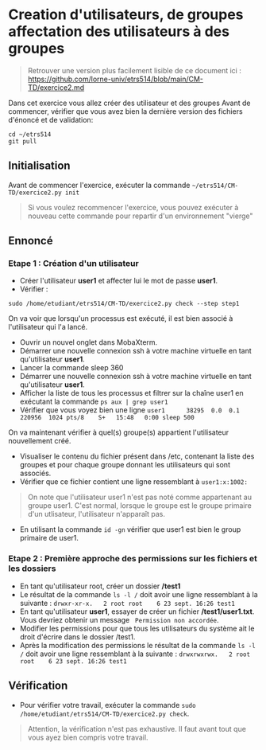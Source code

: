 # Creation d'utilisateurs, de groupes affectation des utilisateurs à des groupes

> Retrouver une version plus facilement lisible de ce document ici : https://github.com/lorne-univ/etrs514/blob/main/CM-TD/exercice2.md

Dans cet exercice vous allez créer des utilisateur et des groupes
Avant de commencer, vérifier que vous avez bien la dernière version des fichiers d'énoncé et de validation: 
```
cd ~/etrs514
git pull
```

## Initialisation

Avant de commencer l'exercice, exécuter la commande `~/etrs514/CM-TD/exercice2.py init`
> Si vous voulez recommencer l'exercice, vous pouvez exécuter à nouveau cette commande pour repartir d'un environnement "vierge"

## Ennoncé

### Etape 1 : Création d'un utilisateur
- Créer l'utilisateur **user1** et affecter lui le mot de passe **user1**.
- Vérifier :
```
sudo /home/etudiant/etrs514/CM-TD/exercice2.py check --step step1
```

On va voir que lorsqu'un processus est exécuté, il est bien associé à l'utilisateur qui l'a lancé. 
- Ouvrir un nouvel onglet dans MobaXterm.
- Démarrer une nouvelle connexion ssh à votre machine virtuelle en tant qu'utilisateur **user1**.
- Lancer la commande sleep 360
- Démarrer une nouvelle connexion ssh à votre machine virtuelle en tant qu'utilisateur **user1**.
- Afficher la liste de tous les processus et filtrer sur la chaîne user1 en exécutant la commande `ps aux | grep user1`
- Vérifier que vous voyez bien une ligne `user1      38295  0.0  0.1 220956  1024 pts/8    S+   15:48   0:00 sleep 500`

On va maintenant vérifier à quel(s) groupe(s) appartient l'utilisateur nouvellement créé.
- Visualiser le contenu du fichier présent dans /etc, contenant la liste des groupes et pour chaque groupe donnant les utilisateurs qui sont associés.
- Vérifier que ce fichier contient une ligne ressemblant à `user1:x:1002:`
> On note que l'utilisateur user1 n'est pas noté comme appartenant au groupe user1. C'est normal, lorsque le groupe est le groupe primaire d'un utlisateur, l'utilisateur n'apparaît pas.
- En utilisant la commande `id -gn` vérifier que user1 est bien le group primaire de user1.

### Etape 2 : Première approche des permissions sur les fichiers et les dossiers
 - En tant qu'utilisateur root, créer un dossier **/test1**
 - Le résultat de la commande `ls -l /` doit avoir une ligne ressemblant à la suivante : `drwxr-xr-x.   2 root root    6 23 sept. 16:26 test1`
 - En tant qu'utilisateur **user1**, essayer de créer un fichier **/test1/user1.txt**. Vous devriez obtenir un message ` Permission non accordée`.
 - Modifier les permissions pour que tous les utilisateurs du système ait le droit d'écrire dans le dossier /test1.
 - Après la modification des permissions le résultat de la commande `ls -l /` doit avoir une ligne ressemblant à la suivante : `drwxrwxrwx.   2 root root    6 23 sept. 16:26 test1`


## Vérification

- Pour vérifier votre travail, exécuter la commande `sudo /home/etudiant/etrs514/CM-TD/exercice2.py check`.
> Attention, la vérification n'est pas exhaustive. Il faut avant tout que vous ayez bien compris votre travail.